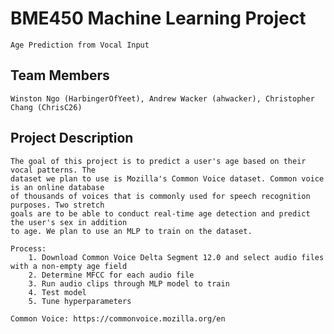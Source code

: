 # BME450 Machine Learning Project
	Age Prediction from Vocal Input
## Team Members
	Winston Ngo (HarbingerOfYeet), Andrew Wacker (ahwacker), Christopher Chang (ChrisC26)
## Project Description
	The goal of this project is to predict a user's age based on their vocal patterns. The 
	dataset we plan to use is Mozilla's Common Voice dataset. Common voice is an online database 
	of thousands of voices that is commonly used for speech recognition purposes. Two stretch 
	goals are to be able to conduct real-time age detection and predict the user's sex in addition 
	to age. We plan to use an MLP to train on the dataset. 

	Process:
		1. Download Common Voice Delta Segment 12.0 and select audio files with a non-empty age field
		2. Determine MFCC for each audio file
		3. Run audio clips through MLP model to train
		4. Test model 
		5. Tune hyperparameters

	Common Voice: https://commonvoice.mozilla.org/en
